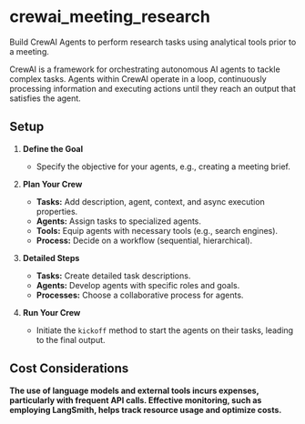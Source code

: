 # crewai_meeting_research
Build CrewAI Agents to perform research tasks using analytical tools prior to a meeting.

CrewAI is a framework for orchestrating autonomous AI agents to tackle complex tasks. Agents within CrewAI operate in a loop, continuously processing information and executing actions until they reach an output that satisfies the agent. 

## Setup

1. **Define the Goal**
    - Specify the objective for your agents, e.g., creating a meeting brief.

2. **Plan Your Crew**
    - **Tasks:** Add description, agent, context, and async execution properties.
    - **Agents:** Assign tasks to specialized agents.
    - **Tools:** Equip agents with necessary tools (e.g., search engines).
    - **Process:** Decide on a workflow (sequential, hierarchical).

3. **Detailed Steps**
    - **Tasks:** Create detailed task descriptions.
    - **Agents:** Develop agents with specific roles and goals.
    - **Processes:** Choose a collaborative process for agents.

4. **Run Your Crew**
    - Initiate the `kickoff` method to start the agents on their tasks, leading to the final output.

## Cost Considerations
**The use of language models and external tools incurs expenses, particularly with frequent API calls. Effective monitoring, such as employing LangSmith, helps track resource usage and optimize costs.**
